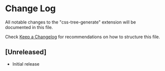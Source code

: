 # Change Log

All notable changes to the "css-tree-generate" extension will be documented in this file.

Check [Keep a Changelog](http://keepachangelog.com/) for recommendations on how to structure this file.

## [Unreleased]

- Initial release